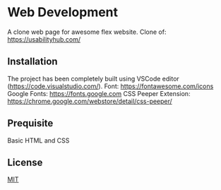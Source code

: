 # Web Development

A clone web page for awesome flex website.
Clone of: https://usabilityhub.com/

## Installation

The project has been completely built using VSCode editor (https://code.visualstudio.com/).
Font: https://fontawesome.com/icons
Google Fonts: https://fonts.google.com
CSS Peeper Extension: https://chrome.google.com/webstore/detail/css-peeper/

## Prequisite

Basic HTML and CSS

## License

[MIT](https://choosealicense.com/licenses/mit/)
